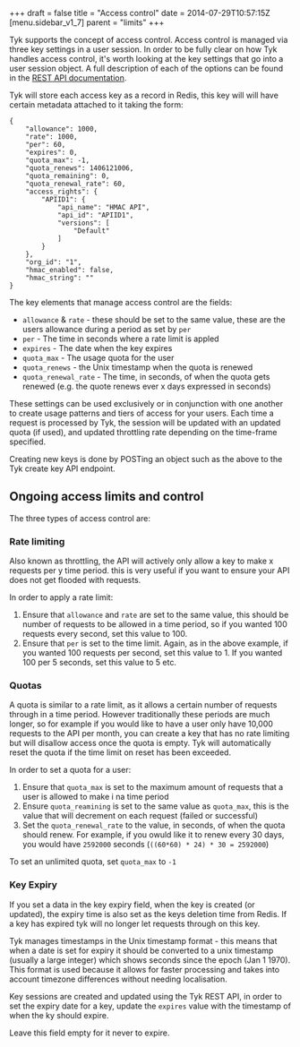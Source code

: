 +++
draft = false
title = "Access control"
date = 2014-07-29T10:57:15Z
[menu.sidebar_v1_7]
    parent = "limits"
+++

Tyk supports the concept of access control. Access control is managed via three key settings in a user session. 
In order to be fully clear on how Tyk handles access control, it's worth looking at the key settings that go into a user session
object. A full description of each of the options can be found in the [REST API documentation](http://localhost:1313/rest-api/overview).

Tyk will store each access key as a record in Redis, this key will will have certain metadata attached to it taking the form:

    {
        "allowance": 1000,
        "rate": 1000,
        "per": 60,
        "expires": 0,
        "quota_max": -1,
        "quota_renews": 1406121006,
        "quota_remaining": 0,
        "quota_renewal_rate": 60,
        "access_rights": {
            "APIID1": {
                "api_name": "HMAC API",
                "api_id": "APIID1",
                "versions": [
                    "Default"
                ]
            }
        },
        "org_id": "1",
        "hmac_enabled": false,
        "hmac_string": ""
    }
    
The key elements that manage access control are the fields:

- `allowance` & `rate` - these should be set to the same value, these are the users allowance during a period as set by `per`
- `per` - The time in seconds where a rate limit is appled
- `expires` - The date when the key expires
- `quota_max` - The usage quota for the user
- `quota_renews` - the Unix timestamp when the quota is renewed
- `quota_renewal_rate` - The time, in seconds, of when the quota gets renewed (e.g. the quote renews ever x days expressed in seconds)

These settings can be used exclusively or in conjunction with one another to create usage patterns and tiers of access for your users. Each 
time a request is processed by Tyk, the session will be updated with an updated quota (if used), and updated throttling rate depending on the 
time-frame specified.

Creating new keys is done by POSTing an object such as the above to the Tyk create key API endpoint.

## Ongoing access limits and control

The three types of access control are:

### Rate limiting

Also known as throttling, the API will actively only allow a key to make x requests per y time period. this is very useful if you want to ensure your API
does not get flooded with requests.

In order to apply a rate limit:

1. Ensure that `allowance` and `rate` are set to the same value, this should be number of requests to be allowed in a time period, so if you wanted 100 requests every second, set this value to 100.
2. Ensure that `per` is set to the time limit. Again, as in the above example, if you wanted 100 requests per second, set this value to 1. If you wanted 100 per 5 seconds, set this value to 5 etc.

### Quotas

A quota is similar to a rate limit, as it allows a certain number of requests through in a time period. However traditionally these periods are much longer,
so for example if you would like to have a user only have 10,000 requests to the API per month, you can create a key that has no rate limiting but will disallow
access once the quota is empty. Tyk will automatically reset the quota if the time limit on reset has been exceeded.

In order to set a quota for a user:

1. Ensure that `quota_max` is set to the maximum amount of requests that a user is allowed to make i na time period
2. Ensure `quota_reamining` is set to the same value as `quota_max`, this is the value that will decrement on each request (failed or successful)
3. Set the `quota_renewal_rate` to the value, in seconds, of when the quota should renew. For example, if you owuld like it to renew every 30 days, you would have `2592000` seconds (`((60*60) * 24) * 30 = 2592000`)

To set an unlimited quota, set `quota_max` to `-1`

### Key Expiry

If you set a data in the key expiry field, when the key is created (or updated), the expiry time is also set as the keys deletion time from Redis. If a key has expired
tyk will no longer let requests through on this key.

Tyk manages timestamps in the Unix timestamp format - this means that when a date is set for expiry it should be converted to a unix timestamp 
(usually a large integer) which shows seconds since the epoch (Jan 1 1970). This format is used because it allows for faster processing and takes 
into account timezone differences without needing localisation.

Key sessions are created and updated using the Tyk REST API, in order to set the expiry date for a key, update the `expires` value with the timestamp of 
when the ky should expire.

Leave this field empty for it never to expire.
